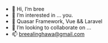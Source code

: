 - 👋 Hi, I’m bree
- 👀 I’m interested in ... you. 
- 🌱 Quasar Framework, Vue && Laravel
- 💞️ I’m looking to collaborate on ...
- 📫 breealinghawa@gmail.com

<!---
BreeAlinghawa/BreeAlinghawa is a ✨ special ✨ repository because its `README.md` (this file) appears on your GitHub profile.
You can click the Preview link to take a look at your changes.
--->
